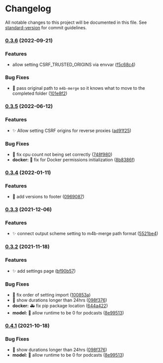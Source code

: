 # Changelog

All notable changes to this project will be documented in this file. See [standard-version](https://github.com/conventional-changelog/standard-version) for commit guidelines.

### [0.3.6](https://github.com/djdembeck/bragibooks/compare/v0.3.5...v0.3.6) (2022-09-21)


### Features

* allow setting CSRF_TRUSTED_ORIGINS via envvar ([f5c68c4](https://github.com/djdembeck/bragibooks/commit/f5c68c46ab3747f340a048ee96781bda7fa70303))


### Bug Fixes

* :bug: pass original path to `m4b-merge` so it knows what to move to the completed folder ([101e8f2](https://github.com/djdembeck/bragibooks/commit/101e8f25b6c2ecae5715e129e33f425ac485e048))

### [0.3.5](https://github.com/djdembeck/bragibooks/compare/v0.3.4...v0.3.5) (2022-06-12)


### Features

* :sparkles: Allow setting CSRF origins for reverse proxies ([ad91f25](https://github.com/djdembeck/bragibooks/commit/ad91f25050d796ca8ea5bda1e5416f50df4fa1a5))


### Bug Fixes

* :bug: fix cpu count not being set correctly ([748f980](https://github.com/djdembeck/bragibooks/commit/748f98005e8ce0a7852ce84b9ffad48d49f1fba1))
* **docker:** :bug: fix for Docker permissions initialization ([8b8386f](https://github.com/djdembeck/bragibooks/commit/8b8386f7a22c43c6b6532cebbbc8fa65cfc1e277))

### [0.3.4](https://github.com/djdembeck/bragibooks/compare/v0.3.3...v0.3.4) (2022-01-11)


### Features

* :lipstick: add versions to footer ([0969087](https://github.com/djdembeck/bragibooks/commit/0969087b1f96e3dd4e81960e938329e1758dc9b2))

### [0.3.3](https://github.com/djdembeck/bragibooks/compare/v0.3.2...v0.3.3) (2021-12-06)


### Features

* :sparkles: connect output scheme setting to m4b-merge path format ([5521be4](https://github.com/djdembeck/bragibooks/commit/5521be486a260222f01b9ac492f16223b6cdc524))

### [0.3.2](https://github.com/djdembeck/bragibooks/compare/v0.3.1...v0.3.2) (2021-11-18)


### Features

* :sparkles: add settings page ([bf90b57](https://github.com/djdembeck/bragibooks/commit/bf90b57fed20e57ed1f23ef82bad0a378a80cc10))


### Bug Fixes

* :bug: fix order of setting import ([100853a](https://github.com/djdembeck/bragibooks/commit/100853a6202a1d54cc0e8b9538500f26f521566b))
* :bug: show durations longer than 24hrs ([098f376](https://github.com/djdembeck/bragibooks/commit/098f37672ce3f0a1677b016811c0d70c88c26b97))
* **docker:** :ambulance: fix pip package location ([644a422](https://github.com/djdembeck/bragibooks/commit/644a4221512abf844877e56dcdac5b90df3acb3e))
* **model:** :bug: allow runtime to be 0 for podcasts ([8e99513](https://github.com/djdembeck/bragibooks/commit/8e99513643ddaebe27e4c66b73cf4bd673993363))

### [0.4.1](https://github.com/djdembeck/bragibooks/compare/v0.3.1...v0.4.1) (2021-10-18)


### Bug Fixes

* :bug: show durations longer than 24hrs ([098f376](https://github.com/djdembeck/bragibooks/commit/098f37672ce3f0a1677b016811c0d70c88c26b97))
* **model:** :bug: allow runtime to be 0 for podcasts ([8e99513](https://github.com/djdembeck/bragibooks/commit/8e99513643ddaebe27e4c66b73cf4bd673993363))
